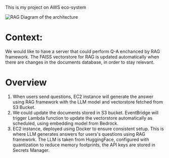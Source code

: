This is my project on AWS eco-system

![RAG](https://github.com/user-attachments/assets/5f456dd5-3053-48f4-a8e9-647d219d93f8)
Diagram of the architecture

# Context:
We would like to have a server that could perform Q-A enchanced by RAG framework. The FAISS vectorstore for RAG is updated automatically when there are changes in the documents database, in order to stay relevant.

# Overview
1. When users send questions, EC2 instance will generate the answer using RAG framework with the LLM model and vectorstore fetched from S3 Bucket.
2. We could update the documents stored in S3 bucket. EventBridge will trigger Lambda function to update the vectorstore automatically as scheduled, using embedding model from Bedrock.
3. EC2 instance, deployed using Docker to ensure consistent setup. This is where LLM generates answers for users's questions using RAG framework. The LLM is taken from HuggingFace, configured with quantization to reduce memory footprints, the API keys are stored in Secrets Manager.

